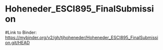 # Hoheneder_ESCI895_FinalSubmission

#Link to Binder: 
https://mybinder.org/v2/gh/tjhoheneder/Hoheneder_ESCI895_FinalSubmission.git/HEAD
